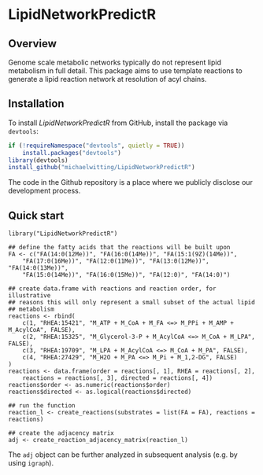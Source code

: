 # LipidNetworkPredictR

## Overview 

Genome scale metabolic networks typically do not represent lipid metabolism in 
full detail. This package aims to use template reactions to generate a lipid 
reaction network at resolution of acyl chains.

## Installation

To install _LipidNetworkPredictR_ from GitHub, install the package via `devtools`:
```r 
if (!requireNamespace("devtools", quietly = TRUE))
    install.packages("devtools")
library(devtools)
install_github("michaelwitting/LipidNetworkPredictR")
```

The code in the Github repository is a place where we publicly disclose our 
development process.

## Quick start

```{r}
library("LipidNetworkPredictR")

## define the fatty acids that the reactions will be built upon
FA <- c("FA(14:0(12Me))", "FA(16:0(14Me))", "FA(15:1(9Z)(14Me))",        
	"FA(17:0(16Me))", "FA(12:0(11Me))", "FA(13:0(12Me))", "FA(14:0(13Me))",
	"FA(15:0(14Me))", "FA(16:0(15Me))", "FA(12:0)", "FA(14:0)")

## create data.frame with reactions and reaction order, for illustrative
## reasons this will only represent a small subset of the actual lipid 
## metabolism
reactions <- rbind(
	c(1, "RHEA:15421", "M_ATP + M_CoA + M_FA <=> M_PPi + M_AMP + M_AcylCoA", FALSE),
	c(2, "RHEA:15325", "M_Glycerol-3-P + M_AcylCoA <=> M_CoA + M_LPA", FALSE),
	c(3, "RHEA:19709", "M_LPA + M_AcylCoA <=> M_CoA + M_PA", FALSE),
	c(4, "RHEA:27429", "M_H2O + M_PA <=> M_Pi + M_1,2-DG", FALSE)
)
reactions <- data.frame(order = reactions[, 1], RHEA = reactions[, 2],
	reactions = reactions[, 3], directed = reactions[, 4])
reactions$order <- as.numeric(reactions$order)
reactions$directed <- as.logical(reactions$directed)

## run the function
reaction_l <- create_reactions(substrates = list(FA = FA), reactions = reactions)

## create the adjacency matrix
adj <- create_reaction_adjacency_matrix(reaction_l)
```

The `adj` object can be further analyzed in subsequent analysis (e.g. by using `igraph`).
